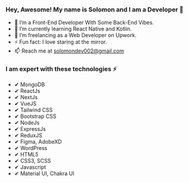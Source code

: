 ### Hey, Awesome! My name is Solomon and I am a Developer 👋

- 👀 I’m a Front-End Developer With Some Back-End Vibes.
- 🌱 I’m currently learning React Native and Kotlin.
- 💞️ I’m freelancing as a Web Developer on Upwork.
- ⚡ Fun fact: I love staring at the mirror.
- 📫 Reach me at solomondev002@gmail.com

### I am expert with these technologies ⚡ ###

 - ✔ MongoDB
 - ✔ ReactJs
 - ✔ NextJs
 - ✔ VueJS
 - ✔ Tailwind CSS
 - ✔ Bootstrap CSS
 - ✔ NodeJs
 - ✔ ExpressJs
 - ✔ ReduxJS
 - ✔ Figma, AdobeXD
 - ✔ WordPress
 - ✔ HTML5
 - ✔ CSS3, SCSS
 - ✔ Javascript
 - ✔ Material UI, Chakra UI
